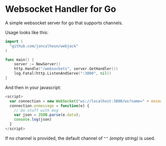 # Websocket Handler for Go

A simple websocket server for go that supports channels.

Usage looks like this:

```go
import (
  "github.com/joncalhoun/webjack"
)

func main() {
	server := NewServer()
	http.Handle("/websockets", server.GetHandler())
	log.Fatal(http.ListenAndServe(":3000", nil))
}
```

And then in your javascript:

```javascript
<script>
  var connection = new WebSocket("ws://localhost:3000/ws?name=" + encodeURIComponent("your-channel-name"));
  connection.onmessage = function(e) {
    // Do stuff with msg
    var json = JSON.parse(e.data);
    console.log(json)
  }
</script>
```

If no channel is provided, the default channel of `""` *(empty string)* is used.
